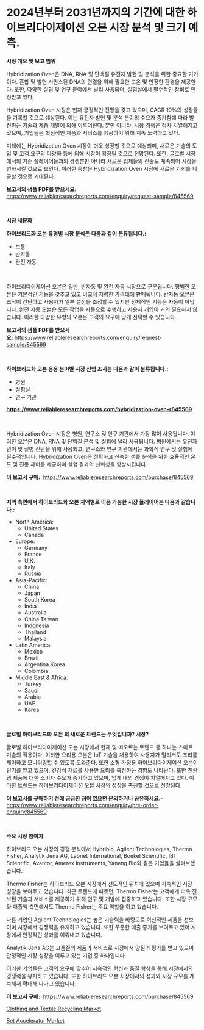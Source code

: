<p><h1>2024년부터 2031년까지의 기간에 대한 하이브리다이제이션 오븐 시장 분석 및 크기 예측.</h1></p><p><strong>시장 개요 및 보고 범위</strong></p>
<p><p>Hybridization Oven은 DNA, RNA 및 단백질 유전자 발현 및 분석을 위한 중요한 기기이다. 혼합 및 발현 시퀀스된 DNA의 연결을 위해 필요한 고온 및 안정한 환경을 제공한다. 또한, 다양한 실험 및 연구 분야에서 널리 사용되며, 실험실에서 필수적인 장비로 인정받고 있다.</p><p>Hybridization Oven 시장은 현재 긍정적인 전망을 갖고 있으며, CAGR 10%의 성장률을 기록할 것으로 예상된다. 이는 유전자 발현 및 분석 분야의 수요가 증가함에 따라 발전하는 기술과 제품 개발에 의해 이루어진다. 뿐만 아니라, 시장 경쟁은 점차 치열해지고 있으며, 기업들은 혁신적인 제품과 서비스를 제공하기 위해 계속 노력하고 있다.</p><p>미래에는 Hybridization Oven 시장이 더욱 성장할 것으로 예상되며, 새로운 기술의 도입 및 고객 요구의 다양화 등에 의해 시장이 확장될 것으로 전망된다. 또한, 글로벌 시장에서의 기존 플레이어들과의 경쟁뿐만 아니라 새로운 업체들의 진출도 계속되어 시장을 변화시킬 것으로 보인다. 이러한 동향은 Hybridization Oven 시장에 새로운 기회를 제공할 것으로 기대된다.</p></p>
<p><strong>보고서의 샘플 PDF를 받으세요:</strong> <a href="https://www.reliableresearchreports.com/enquiry/request-sample/845569">https://www.reliableresearchreports.com/enquiry/request-sample/845569</a></p>
<p>&nbsp;</p>
<p><strong>시장 세분화</strong></p>
<p><strong>하이브리드화 오븐 유형별 시장 분석은 다음과 같이 분류됩니다.:</strong></p>
<p><ul><li>보통</li><li>반자동</li><li>완전 자동</li></ul></p>
<p>&nbsp;</p>
<p><p>하이브리다이제이션 오븐은 일반, 반자동 및 완전 자동 시장으로 구분됩니다. 평범한 오븐은 기본적인 기능을 갖추고 있고 비교적 저렴한 가격대에 판매됩니다. 반자동 오븐은 조작이 간단하고 사용자가 일부 설정을 조정할 수 있지만 전체적인 기능은 자동이 아닙니다. 완전 자동 오븐은 모든 작업을 자동으로 수행하고 사용자 개입이 거의 필요하지 않습니다. 이러한 다양한 유형의 오븐은 고객의 요구에 맞게 선택할 수 있습니다.</p></p>
<p><strong>보고서의 샘플 PDF를 받으세요:</strong>&nbsp;<a href="https://www.reliableresearchreports.com/enquiry/request-sample/845569">https://www.reliableresearchreports.com/enquiry/request-sample/845569</a></p>
<p>&nbsp;</p>
<p><strong> 하이브리드화 오븐 응용 분야별 시장 산업 조사는 다음과 같이 분류됩니다.:</strong></p>
<p><ul><li>병원</li><li>실험실</li><li>연구 기관</li></ul></p>
<p><strong><a href="https://www.reliableresearchreports.com/hybridization-oven-r845569">https://www.reliableresearchreports.com/hybridization-oven-r845569</a></strong></p>
<p>&nbsp;</p>
<p><p>Hybridization Oven 시장은 병원, 연구소 및 연구 기관에서 가장 많이 사용됩니다. 이러한 오븐은 DNA, RNA 및 단백질 분석 및 실험에 널리 사용됩니다. 병원에서는 유전자 변이 및 질병 진단을 위해 사용되고, 연구소와 연구 기관에서는 과학적 연구 및 실험에 필수적입니다. Hybridization Oven은 정확하고 신속한 샘플 분석을 위한 효율적인 온도 및 진동 제어를 제공하여 실험 결과의 신뢰성을 향상시킵니다.</p></p>
<p><strong>이 보고서 구매:</strong>&nbsp; <a href="https://www.reliableresearchreports.com/purchase/845569">https://www.reliableresearchreports.com/purchase/845569</a></p>
<p>&nbsp;</p>
<p><strong>지역 측면에서 하이브리드화 오븐 지역별로 이용 가능한 시장 플레이어는 다음과 같습니다.:</strong></p>
<p><ul>
    <li>
        North America:
        <ul>
            <li>United States</li>
            <li>Canada</li>
        </ul>
    </li>
    <li>
        Europe:
        <ul>
            <li>Germany</li>
            <li>France</li>
            <li>U.K.</li>
            <li>Italy</li>
            <li>Russia</li>
        </ul>
    </li>
    <li>
        Asia-Pacific:
        <ul>
            <li>China</li>
            <li>Japan</li>
            <li>South Korea</li>
            <li>India</li>
            <li>Australia</li>
            <li>China Taiwan</li>
            <li>Indonesia</li>
            <li>Thailand</li>
            <li>Malaysia</li>
        </ul>
    </li>
    <li>
        Latin America:
        <ul>
            <li>Mexico</li>
            <li>Brazil</li>
            <li>Argentina Korea</li>
            <li>Colombia</li>
        </ul>
    </li>
    <li>
        Middle East & Africa:
        <ul>
            <li>Turkey</li>
            <li>Saudi</li>
            <li>Arabia</li>
            <li>UAE</li>
            <li>Korea</li>
        </ul>
    </li>
    </ul></p>
<p>&nbsp;</p>
<p><strong>글로벌 하이브리드화 오븐 의 새로운 트렌드는 무엇입니까? 시장?</strong></p>
<p><p>글로벌 하이브리다이제이션 오븐 시장에서 현재 및 떠오르는 트렌드 중 하나는 스마트 기술의 적용이다. 이러한 요리용 오븐은 IoT 기술을 채용하여 사용자가 멀리서도 조리를 제어하고 모니터링할 수 있도록 도와준다. 또한 소형 가정용 하이브리다이제이션 오븐이 인기를 얻고 있으며, 건강식 재료를 사용한 요리를 촉진하는 경향도 나타난다. 또한 친환경 제품에 대한 소비자 수요가 증가하고 있으며, 업계 내의 경쟁이 치열해지고 있다. 이러한 트렌드는 하이브리다이제이션 오븐 시장의 성장을 촉진할 것으로 전망된다.</p></p>
<p><strong>이 보고서를 구매하기 전에 궁금한 점이 있으면 문의하거나 공유하세요.</strong>- <a href="https://www.reliableresearchreports.com/enquiry/pre-order-enquiry/845569">https://www.reliableresearchreports.com/enquiry/pre-order-enquiry/845569</a></p>
<p>&nbsp;</p>
<p><strong>주요 시장 참여자</strong></p>
<p><p>하이브리드 오븐 시장의 경쟁 분석에서 Hybribio, Agilent Technologies, Thermo Fisher, Analytik Jena AG, Labnet International, Boekel Scientific, IBI Scientific, Avantor, Amerex Instruments, Yaneng Bio와 같은 기업들을 살펴보겠습니다. </p><p>Thermo Fisher는 하이브리드 오븐 시장에서 선도적인 위치에 있으며 지속적인 시장 성장을 보여주고 있습니다. 최근 트렌드에 따르면, Thermo Fisher는 고객에게 더욱 진보된 기술과 서비스를 제공하기 위해 연구 및 개발에 집중하고 있습니다. 또한 시장 규모와 매출액 측면에서도 Thermo Fisher는 주요 역할을 하고 있습니다. </p><p>다른 기업인 Agilent Technologies는 높은 기술력을 바탕으로 혁신적인 제품을 선보이며 시장에서 경쟁력을 유지하고 있습니다. 또한 꾸준한 매출 증가를 보여주고 있어 시장에서 안정적인 성과를 이뤄내고 있습니다. </p><p>Analytik Jena AG는 고품질의 제품과 서비스로 시장에서 양질의 평가를 받고 있으며 안정적인 시장 성장을 이루고 있는 기업 중 하나입니다. </p><p>이러한 기업들은 고객의 요구에 맞추어 지속적인 혁신과 품질 향상을 통해 시장에서의 경쟁력을 유지하고 있습니다. 또한 하이브리드 오븐 시장에서의 성과와 시장 규모를 계속해서 확대해 나가고 있습니다.</p></p>
<p><strong>이 보고서 구매:</strong>&nbsp;&nbsp;<a href="https://www.reliableresearchreports.com/purchase/845569">https://www.reliableresearchreports.com/purchase/845569</a></p>
<p><p><a href="https://five-trouble-98a.notion.site/Clothing-and-Textile-Recycling-Market-Size-Market-Share-and-Global-Market-Analysis-Report-2024-2-02474aa0d64a4827ad33fd5a93f9cadb">Clothing and Textile Recycling Market</a></p><p><a href="https://nifty-kite-d51.notion.site/Set-Accelerator-Market-Dynamics-2024-2031-Also-about-Its-Market-Trends-Projections-and-Opportunit-2770979f748a47fe9f053919795a6568">Set Accelerator Market</a></p></p>